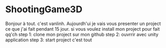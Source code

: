 # ShootingGame3D
Bonjour à tout. c'est vanlinh. Aujourdh'ui je vais vous presenter un project ce que j'ai fait pendant 15 jour.
si vous voulez install mon project pour fait qq'ch
step 1: clone mon project sur mon github
step 2: ouvrrir avec unity application
step 3: start project 
c'est tout
